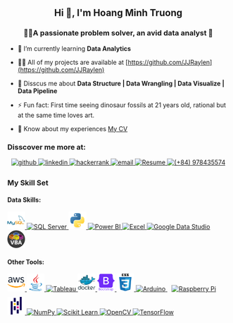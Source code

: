 <h2 align="center">Hi 👋, I'm Hoang Minh Truong</h1>
<h3 align="center">👨‍💻A passionate problem solver, an avid data analyst 🚀</h3>

- 🌱 I’m currently learning **Data Analytics**

- 👨‍💻 All of my projects are available at [https://github.com/JJRaylen](https://github.com/JJRaylen)

- 💬 Disscus me about **Data Structure | Data Wrangling | Data Visualize | Data Pipeline**

- ⚡ Fun fact: First time seeing dinosaur fossils at 21 years old, rational but at the same time loves art.  

- 📄 Know about my experiences [My CV](https://drive.google.com/file/d/146NiUvJqJoXUsey4vrvdYwHXLECu1KhX/view)

### Disscover me more at:  
<div align="center">
<a href="https://github.com/JJRaylen" target="_blank">
<img src="https://img.shields.io/badge/github-%2324292e.svg?&style=for-the-badge&logo=github&logoColor=white" alt="github" style="margin-bottom: 5px;" />
</a>
<a href="https://linkedin.com/in/truong898" target="_blank">
<img src="https://img.shields.io/badge/linkedin-%231E77B5.svg?&style=for-the-badge&logo=linkedin&logoColor=white" alt="linkedin" style="margin-bottom: 5px;" />
</a>
<a href="https://www.hackerrank.com/profile/hmtruong1096" target="_blank">
<img src="https://img.shields.io/badge/hackerrank-%232EC866.svg?&style=for-the-badge&logo=hackerrank&logoColor=white" alt="hackerrank" style="margin-bottom: 5px;" />
</a>
<a href="mailto:hmtruong1096@gmail.com" target="_blank">
<img src="https://img.shields.io/badge/email-%23D14836.svg?&style=for-the-badge&logo=gmail&logoColor=white" alt="email" style="margin-bottom: 5px;" />
</a>
<a href="https://drive.google.com/file/d/146NiUvJqJoXUsey4vrvdYwHXLECu1KhX/view" target="_blank">
<img src="https://img.shields.io/badge/resume-%2300C853.svg?&style=for-the-badge&logo=readme&logoColor=white" alt="Resume" style="margin-bottom: 5px;" />
</a>
<a href="tel:+84978435574" target="_blank">
<img src="https://img.shields.io/badge/(+84)%2097843574-%230078D4.svg?&style=for-the-badge&logo=phone&logoColor=white" alt="(+84) 978435574" style="margin-bottom: 5px;" />
</a>
</div>

### My Skill Set
<h4 align="left">Data Skills:</h4>
<p align="left">
<a href="https://www.mysql.com/" target="_blank" rel="noreferrer"> 
<img src="https://raw.githubusercontent.com/devicons/devicon/master/icons/mysql/mysql-original-wordmark.svg" alt="MySQL" width="40" height="40"/> 
</a> 
<a href="https://www.microsoft.com/en-us/sql-server" target="_blank" rel="noreferrer"> 
<img src="https://www.svgrepo.com/show/303229/microsoft-sql-server-logo.svg" alt="SQL Server" width="40" height="40"/> 
</a> 
<a href="https://www.python.org" target="_blank" rel="noreferrer"> 
<img src="https://raw.githubusercontent.com/devicons/devicon/master/icons/python/python-original.svg" alt="Python" width="40" height="40"/> 
</a> 
<a href="https://powerbi.microsoft.com/en-us/" target="_blank" rel="noreferrer"> 
<img src="https://upload.wikimedia.org/wikipedia/commons/c/cf/New_Power_BI_Logo.svg" alt="Power BI" width="40" height="40"/> 
</a> 
<a href="https://www.microsoft.com/en-us/microsoft-365/excel" target="_blank" rel="noreferrer"> 
<img src="https://upload.wikimedia.org/wikipedia/commons/7/73/Microsoft_Excel_2013-2019_logo.svg" alt="Excel" width="40" height="40"/> 
</a> 
<a href="https://datastudio.google.com/" target="_blank" rel="noreferrer"> 
<img src="https://avatars.githubusercontent.com/u/46035403?s=280&v=4" alt="Google Data Studio" width="40" height="40"/> 
</a> 
<a href="https://docs.microsoft.com/en-us/office/vba/library-reference/concepts/getting-started-with-vba-in-office" target="_blank" rel="noreferrer"> 
<img src="https://raw.githubusercontent.com/github/explore/71e4a0fc524fd1d7a0d9a940aa6b91f31458a87b/topics/vba/vba.png" alt="VBA" width="40" height="40"/> 
</a> 
</p>

<h4 align="left">Other Tools:</h4>
<p align="left">
<a href="https://aws.amazon.com" target="_blank" rel="noreferrer"> 
<img src="https://raw.githubusercontent.com/devicons/devicon/master/icons/amazonwebservices/amazonwebservices-original-wordmark.svg" alt="AWS" width="40" height="40"/> 
</a> 
<a href="https://www.java.com/" target="_blank" rel="noreferrer"> 
<img src="https://raw.githubusercontent.com/devicons/devicon/master/icons/java/java-original.svg" alt="Java" width="40" height="40"/> 
</a> 
<a href="https://www.tableau.com/" target="_blank">
<img src="https://img.shields.io/badge/tableau-%23E97627.svg?&style=for-the-badge&logo=tableau&logoColor=white" alt="Tableau" style="margin-bottom: 5px;" />
</a>
<a href="https://www.docker.com/" target="_blank" rel="noreferrer"> 
<img src="https://raw.githubusercontent.com/devicons/devicon/master/icons/docker/docker-original-wordmark.svg" alt="Docker" width="40" height="40"/> 
</a> 
<a href="https://getbootstrap.com" target="_blank" rel="noreferrer"> 
<img src="https://raw.githubusercontent.com/devicons/devicon/master/icons/bootstrap/bootstrap-plain-wordmark.svg" alt="Bootstrap" width="40" height="40"/> 
</a> 
<a href="https://www.w3schools.com/css/" target="_blank" rel="noreferrer"> 
<img src="https://raw.githubusercontent.com/devicons/devicon/master/icons/css3/css3-original-wordmark.svg" alt="CSS" width="40" height="40"/> 
</a> 
<a href="https://www.arduino.cc/" target="_blank" rel="noreferrer"> 
<img src="https://cdn.worldvectorlogo.com/logos/arduino-1.svg" alt="Arduino" width="40" height="40"/> 
</a> 
<a href="https://www.raspberrypi.org/" target="_blank"><img style="margin: 10px" src="https://profilinator.rishav.dev/skills-assets/raspberrypi.png" alt="Raspberry Pi" height="50" />
</a> 
<a href="https://pandas.pydata.org/" target="_blank" rel="noreferrer"> 
<img src="https://raw.githubusercontent.com/devicons/devicon/master/icons/pandas/pandas-original.svg" alt="Pandas" width="40" height="40"/> 
</a> 
<a href="https://numpy.org/" target="_blank" rel="noreferrer"> 
<img src="https://upload.wikimedia.org/wikipedia/commons/1/1a/NumPy_logo.svg" alt="NumPy" width="40" height="40"/> 
</a> 
<a href="https://scikit-learn.org/" target="_blank" rel="noreferrer"> 
<img src="https://upload.wikimedia.org/wikipedia/commons/0/05/Scikit_learn_logo_small.svg" alt="Scikit Learn" width="40" height="40"/> 
</a> 
<a href="https://opencv.org/" target="_blank" rel="noreferrer"> 
<img src="https://www.vectorlogo.zone/logos/opencv/opencv-icon.svg" alt="OpenCV" width="40" height="40"/> 
</a> 
<a href="https://www.tensorflow.org" target="_blank" rel="noreferrer"> 
<img src="https://www.vectorlogo.zone/logos/tensorflow/tensorflow-icon.svg" alt="TensorFlow" width="40" height="40"/> 
</a> 
</p>
